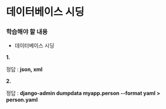 # 데이터베이스 시딩

### 학습해야 할 내용

- 데이터베이스 시딩

**1.**

정답 : **json, xml**



**2.**

정답 : **django-admin dumpdata myapp.person --format yaml > person.yaml**

